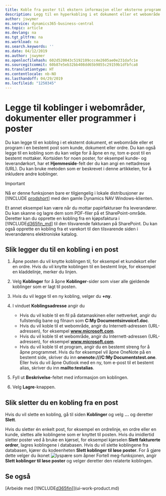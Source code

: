 ```yaml
---
title: Koble fra poster til ekstern informasjon eller eksterne programmer | Microsoft-dokumentasjon
description: Legg til en hyperkobling i et dokument eller et webområde til en bestemt post, for eksempel en kunde eller et dokument.
author: jswymer
ms.service: dynamics365-business-central
ms.topic: article
ms.devlang: na
ms.tgt_pltfrm: na
ms.workload: na
ms.search.keywords: ''
ms.date: 04/12/2019
ms.author: jswymer
ms.openlocfilehash: 602d520043c5192109ccc4e2605ae0e231dafc1e
ms.sourcegitcommit: 60b87e5eb32bb408dd65b9855c29159b1dfbfca8
ms.translationtype: HT
ms.contentlocale: nb-NO
ms.lasthandoff: 04/29/2019
ms.locfileid: "1250345"
---
```

# <a name="add-links-to-websites-documents-or-programs-on-records"></a>Legge til koblinger i webområder, dokumenter eller programmer i poster
Du kan legge til en kobling i et eksternt dokument, et webområde eller et program i en bestemt post som kunde, dokument eller ordre. Du kan også legge til en kobling som du kan velge for å åpne en ny, tom e-post til en bestemt mottaker. Kortsiden for noen poster, for eksempel kunde- og leverandørkort, har et **Hjemmeside**-felt der du kan angi en nettadresse (URL). Du kan bruke metoden som er beskrevet i denne artikkelen, for å inkludere andre koblinger.  

> [!IMPORTANT]
> Nå er denne funksjonen bare er tilgjengelig i lokale distribusjoner av [!INCLUDE [prodshort](includes/prodshort.md)] med den gamle Dynamics NAV Windows-klienten.  

Et annet eksempel kan være når du mottar papirfakturaer fra leverandører. Du kan skanne og lagre dem som PDF-filer på et SharePoint-område. Deretter kan du opprette en kobling fra en kjøpsfaktura i [!INCLUDE[d365fin_md](includes/d365fin_md.md)] til den tilsvarende fakturaen på SharePoint. Du kan også opprette en kobling fra et varekort til den tilsvarende siden i leverandørens elektroniske katalog.

## <a name="to-add-a-link-on-a-record"></a>Slik legger du til en kobling i en post   

1.  Åpne posten du vil knytte koblingen til, for eksempel et kundekort eller en ordre. Hvis du vil knytte koblingen til en bestemt linje, for eksempel en kladdelinje, merker du linjen.  

2.  Velg **Koblinger** for å åpne **Koblinger**-sider som viser alle gjeldende koblinger som er lagt til posten.

3. Hvis du vil legge til en ny kobling, velger du **+ny**.

4.  I vinduet **Koblingsadresse** angir du

    -   Hvis du vil koble til en fil på datamaskinen eller nettverket, angir du fullstendig bane og filnavn som **C:My Documentsinvoice1.doc**.
    -   Hvis du vil koble til et webområde, angir du Internett-adressen (URL-adressen), for eksempel **www.microsoft.com**.
    -   Hvis du vil koble til et webområde, angir du Internett-adressen (URL-adressen), for eksempel **www.microsoft.com**.
    -   Hvis du vil koble til et program, angir du en bestemt streng for å åpne programmet. Hvis du for eksempel vil åpne OneNote på en bestemt side, skriver du inn **onenote:///C:My Documentstest.one**. Eller hvis du vil åpne Outlook med en ny, tom e-post til et bestemt alias, skriver du inn **mailto:testalias**.  

5.  Fyll ut **Beskrivelse**-feltet med informasjon om koblingen.  

6.  Velg **Lagre**-knappen.  

## <a name="to-delete-a-link-from-a-record"></a>Slik sletter du en kobling fra en post  

Hvis du vil slette en kobling, gå til siden **Koblinger** og velg **...** og deretter **Slett**.

Hvis du sletter én enkelt post, for eksempel en ordrelinje, en ordre eller en kunde, slettes alle koblingene som er knyttet til posten. Hvis du imidlertid sletter poster ved å bruke en kjørsel, for eksempel kjørselen **Slett fakturerte ordrer**, lagres koblingene i databasen. Hvis du vil slette koblingene fra databasen, kjører du kodeenheten **Slett koblinger til løse poster**. For å gjøre dette velger du ikonet ![lyspære som åpner Fortell meg-funksjonen](media/ui-search/search_small.png "Fortell hva du vil gjøre"), angir **Slett koblinger til løse poster** og velger deretter den relaterte koblingen.   

<!-- ### To run delete orphaned record links  

1.  Choose the ![Lightbulb that opens the Tell Me feature](media/ui-search/search_small.png "Tell me what you want to do") icon, enter **Data Deletion**, and then choose the related link.  

2.  On the **Data Deletion** page, choose **Tasks**, and then choose **Delete Orphaned Record Links**.  -->

## <a name="see-also"></a>Se også  
[Arbeide med [!INCLUDE[d365fin](includes/d365fin_md.md)]](ui-work-product.md)  
